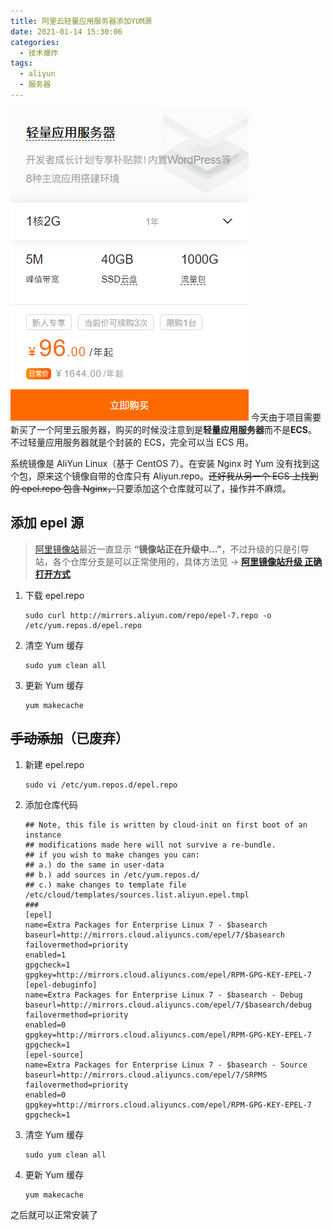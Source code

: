 ```yaml
---
title: 阿里云轻量应用服务器添加YUM源
date: 2021-01-14 15:30:06
categories:
  - 技术爆炸
tags:
  - aliyun
  - 服务器
---
```


![](/images/轻量应用服务器.png)
今天由于项目需要新买了一个阿里云服务器，购买的时候没注意到是**轻量应用服务器**而不是**ECS**。不过轻量应用服务器就是个封装的 ECS，完全可以当 ECS 用。

<!-- more -->

系统镜像是 AliYun Linux（基于 CentOS 7）。在安装 Nginx 时 Yum 没有找到这个包，原来这个镜像自带的仓库只有 Aliyun.repo。~~还好我从另一个 ECS 上找到的 epel.repo 包含 Nginx，~~只要添加这个仓库就可以了，操作并不麻烦。

## 添加 epel 源

> [阿里镜像站](https://mirrors.aliyun.com)最近一直显示 **“镜像站正在升级中...”**，不过升级的只是引导站，各个仓库分支是可以正常使用的，具体方法见 -> [**阿里镜像站升级 正确打开方式**](/tech/阿里镜像站升级-正确打开方式/)

1. 下载 epel.repo

   ```
   sudo curl http://mirrors.aliyun.com/repo/epel-7.repo -o /etc/yum.repos.d/epel.repo
   ```

2. 清空 Yum 缓存

   ```
   sudo yum clean all
   ```

3. 更新 Yum 缓存

   ```
   yum makecache
   ```

## ~~手动添加~~（已废弃）

1. 新建 epel.repo

   ```
   sudo vi /etc/yum.repos.d/epel.repo
   ```

2. 添加仓库代码

   ```
   ## Note, this file is written by cloud-init on first boot of an instance
   ## modifications made here will not survive a re-bundle.
   ## if you wish to make changes you can:
   ## a.) do the same in user-data
   ## b.) add sources in /etc/yum.repos.d/
   ## c.) make changes to template file /etc/cloud/templates/sources.list.aliyun.epel.tmpl
   ###
   [epel]
   name=Extra Packages for Enterprise Linux 7 - $basearch
   baseurl=http://mirrors.cloud.aliyuncs.com/epel/7/$basearch
   failovermethod=priority
   enabled=1
   gpgcheck=1
   gpgkey=http://mirrors.cloud.aliyuncs.com/epel/RPM-GPG-KEY-EPEL-7
   [epel-debuginfo]
   name=Extra Packages for Enterprise Linux 7 - $basearch - Debug
   baseurl=http://mirrors.cloud.aliyuncs.com/epel/7/$basearch/debug
   failovermethod=priority
   enabled=0
   gpgkey=http://mirrors.cloud.aliyuncs.com/epel/RPM-GPG-KEY-EPEL-7
   gpgcheck=1
   [epel-source]
   name=Extra Packages for Enterprise Linux 7 - $basearch - Source
   baseurl=http://mirrors.cloud.aliyuncs.com/epel/7/SRPMS
   failovermethod=priority
   enabled=0
   gpgkey=http://mirrors.cloud.aliyuncs.com/epel/RPM-GPG-KEY-EPEL-7
   gpgcheck=1

   ```

3. 清空 Yum 缓存

   ```
   sudo yum clean all
   ```

4. 更新 Yum 缓存

   ```
   yum makecache
   ```

之后就可以正常安装了
